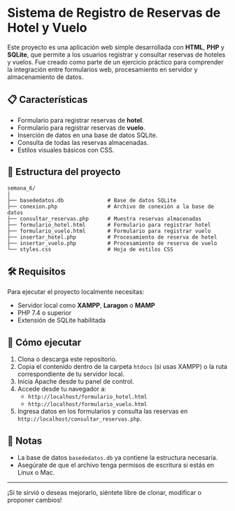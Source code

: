 # Sistema de Registro de Reservas de Hotel y Vuelo

Este proyecto es una aplicación web simple desarrollada con **HTML**, **PHP** y **SQLite**, que permite a los usuarios registrar y consultar reservas de hoteles y vuelos. Fue creado como parte de un ejercicio práctico para comprender la integración entre formularios web, procesamiento en servidor y almacenamiento de datos.

## 📋 Características

- Formulario para registrar reservas de **hotel**.
- Formulario para registrar reservas de **vuelo**.
- Inserción de datos en una base de datos SQLite.
- Consulta de todas las reservas almacenadas.
- Estilos visuales básicos con CSS.

## 📁 Estructura del proyecto

```
semana_6/
│
├── basededatos.db              # Base de datos SQLite
├── conexion.php                # Archivo de conexión a la base de datos
├── consultar_reservas.php      # Muestra reservas almacenadas
├── formulario_hotel.html       # Formulario para registrar hotel
├── formulario_vuelo.html       # Formulario para registrar vuelo
├── insertar_hotel.php          # Procesamiento de reserva de hotel
├── insertar_vuelo.php          # Procesamiento de reserva de vuelo
└── styles.css                  # Hoja de estilos CSS
```

## 🛠️ Requisitos

Para ejecutar el proyecto localmente necesitas:

- Servidor local como **XAMPP**, **Laragon** o **MAMP**
- PHP 7.4 o superior
- Extensión de SQLite habilitada

## 🚀 Cómo ejecutar

1. Clona o descarga este repositorio.
2. Copia el contenido dentro de la carpeta `htdocs` (si usas XAMPP) o la ruta correspondiente de tu servidor local.
3. Inicia Apache desde tu panel de control.
4. Accede desde tu navegador a:
   - `http://localhost/formulario_hotel.html`
   - `http://localhost/formulario_vuelo.html`
5. Ingresa datos en los formularios y consulta las reservas en `http://localhost/consultar_reservas.php`.

## 🧾 Notas

- La base de datos `basededatos.db` ya contiene la estructura necesaria.
- Asegúrate de que el archivo tenga permisos de escritura si estás en Linux o Mac.

---

¡Si te sirvió o deseas mejorarlo, siéntete libre de clonar, modificar o proponer cambios!
